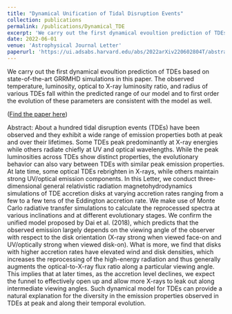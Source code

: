```yaml
---
title: "Dynamical Unification of Tidal Disruption Events"
collection: publications
permalink: /publications/Dynamical_TDE
excerpt: 'We carry out the first dynamical evoultion prediction of TDEs based on state-of-the-art GRRMHD simulations in this paper. The observed temperature, luminosity, optical to X-ray luminosity ratio, and radius of various TDEs fall within the predicted range of our model and to first order the evolution of these parameters are consistent with the model as well.'
date: 2022-06-01
venue: 'Astrophysical Journal Letter'
paperurl: 'https://ui.adsabs.harvard.edu/abs/2022arXiv220602804T/abstract'
---
```

We carry out the first dynamical evoultion prediction of TDEs based on state-of-the-art GRRMHD simulations in this paper. The observed temperature, luminosity, optical to X-ray luminosity ratio, and radius of various TDEs fall within the predicted range of our model and to first order the evolution of these parameters are consistent with the model as well.

(<a href="https://ui.adsabs.harvard.edu/abs/2022arXiv220602804T/abstract" target="_blank">Find the paper here</a>)

Abstract: About a hundred tidal disruption events (TDEs) have been observed and they exhibit a wide range of emission properties both at peak and over their lifetimes. Some TDEs peak predominantly at X-ray energies while others radiate chiefly at UV and optical wavelengths. While the peak luminosities across TDEs show distinct properties, the evolutionary behavior can also vary between TDEs with similar peak emission properties. At late time, some optical TDEs rebrighten in X-rays, while others maintain strong UV/optical emission components. In this Letter, we conduct three-dimensional general relativistic radiation magnetohydrodynamics simulations of TDE accretion disks at varying accretion rates ranging from a few to a few tens of the Eddington accretion rate. We make use of Monte Carlo radiative transfer simulations to calculate the reprocessed spectra at various inclinations and at different evolutionary stages. We confirm the unified model proposed by Dai et al. (2018), which predicts that the observed emission largely depends on the viewing angle of the observer with respect to the disk orientation (X-ray strong when viewed face-on and UV/optically strong when viewed disk-on). What is more, we find that disks with higher accretion rates have elevated wind and disk densities, which increases the reprocessing of the high-energy radiation and thus generally augments the optical-to-X-ray flux ratio along a particular viewing angle. This implies that at later times, as the accretion level declines, we expect the funnel to effectively open up and allow more X-rays to leak out along intermediate viewing angles. Such dynamical model for TDEs can provide a natural explanation for the diversity in the emission properties observed in TDEs at peak and along their temporal evolution.